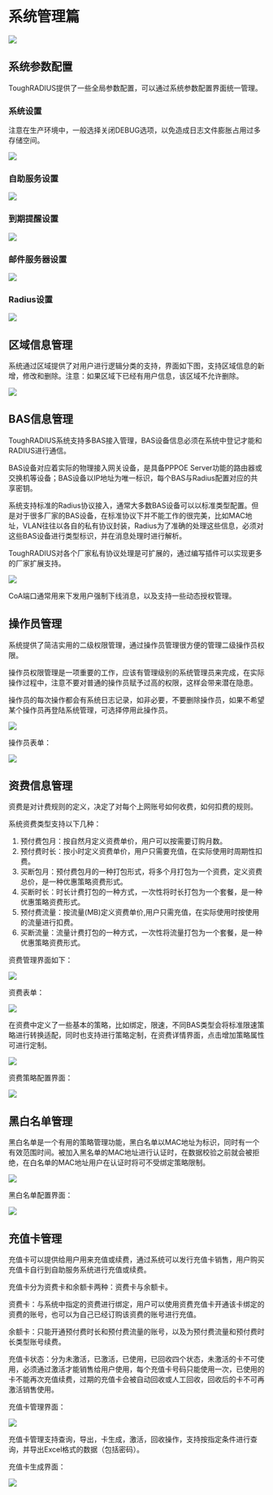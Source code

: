 # 系统管理篇

![][image-1]

## 系统参数配置

ToughRADIUS提供了一些全局参数配置，可以通过系统参数配置界面统一管理。

### 系统设置

注意在生产环境中，一般选择关闭DEBUG选项，以免造成日志文件膨胀占用过多存储空间。

![][image-2]

### 自助服务设置

![][image-3]

### 到期提醒设置

![][image-4]

### 邮件服务器设置

![][image-5]

### Radius设置

![][image-6]

## 区域信息管理

系统通过区域提供了对用户进行逻辑分类的支持，界面如下图，支持区域信息的新增，修改和删除。注意：如果区域下已经有用户信息，该区域不允许删除。

![][image-7]


## BAS信息管理

ToughRADIUS系统支持多BAS接入管理，BAS设备信息必须在系统中登记才能和RADIUS进行通信。

BAS设备对应着实际的物理接入网关设备，是具备PPPOE Server功能的路由器或交换机等设备；BAS设备以IP地址为唯一标识，每个BAS与Radius配置对应的共享密钥。

系统支持标准的Radius协议接入，通常大多数BAS设备可以以标准类型配置。但是对于很多厂家的BAS设备，在标准协议下并不能工作的很完美，比如MAC地址，VLAN往往以各自的私有协议封装，Radius为了准确的处理这些信息，必须对这些BAS设备进行类型标识，并在消息处理时进行解析。

ToughRADIUS对各个厂家私有协议处理是可扩展的，通过编写插件可以实现更多的厂家扩展支持。

![][image-8]

CoA端口通常用来下发用户强制下线消息，以及支持一些动态授权管理。


## 操作员管理

系统提供了简洁实用的二级权限管理，通过操作员管理很方便的管理二级操作员权限。

操作员权限管理是一项重要的工作，应该有管理级别的系统管理员来完成，在实际操作过程中，注意不要对普通的操作员赋予过高的权限，这样会带来潜在隐患。

操作员的每次操作都会有系统日志记录，如非必要，不要删除操作员，如果不希望某个操作员再登陆系统管理，可选择停用此操作员。

![][image-9]

操作员表单：

![][image-10]


## 资费信息管理

资费是对计费规则的定义，决定了对每个上网账号如何收费，如何扣费的规则。

系统资费类型支持以下几种：

1. 预付费包月：按自然月定义资费单价，用户可以按需要订购月数。
2. 预付费时长：按小时定义资费单价，用户只需要充值，在实际使用时周期性扣费。
3. 买断包月：预付费包月的一种打包形式，将多个月打包为一个资费，定义资费总价，是一种优惠策略资费形式。
4. 买断时长：时长计费打包的一种方式，一次性将时长打包为一个套餐，是一种优惠策略资费形式。
5. 预付费流量：按流量(MB)定义资费单价,用户只需充值，在实际使用时按使用的流量进行扣费。
6. 买断流量：流量计费打包的一种方式，一次性将流量打包为一个套餐，是一种优惠策略资费形式。

资费管理界面如下：

![][image-11]

资费表单：

![][image-12]

在资费中定义了一些基本的策略，比如绑定，限速，不同BAS类型会将标准限速策略进行转换适配，同时也支持进行策略定制，在资费详情界面，点击增加策略属性可进行定制。

![][image-13]

资费策略配置界面：

![][image-14]

## 黑白名单管理

黑白名单是一个有用的策略管理功能，黑白名单以MAC地址为标识，同时有一个有效范围时间。被加入黑名单的MAC地址进行认证时，在数据校验之前就会被拒绝，在白名单的MAC地址用户在认证时将可不受绑定策略限制。

![][image-15]

黑白名单配置界面：

![][image-16]


## 充值卡管理

充值卡可以提供给用户用来充值或续费，通过系统可以发行充值卡销售，用户购买充值卡自行到自助服务系统进行充值或续费。

充值卡分为资费卡和余额卡两种：资费卡与余额卡。

资费卡：与系统中指定的资费进行绑定，用户可以使用资费充值卡开通该卡绑定的资费的账号，也可以为自己已经订购该资费的账号进行充值。

余额卡：只能开通预付费时长和预付费流量的账号，以及为预付费流量和预付费时长类型账号续费。

充值卡状态：分为未激活，已激活，已使用，已回收四个状态，未激活的卡不可使用，必须通过激活才能销售给用户使用，每个充值卡号码只能使用一次，已使用的卡不能再次充值续费，过期的充值卡会被自动回收或人工回收，回收后的卡不可再激活销售使用。

充值卡管理界面：

![][image-17]

充值卡管理支持查询，导出，卡生成，激活，回收操作，支持按指定条件进行查询，并导出Excel格式的数据（包括密码）。

充值卡生成界面：

![][image-18]







[image-1]:	../imgs/system.png
[image-2]:	../imgs/system_param_sys.png
[image-3]:	../imgs/system_param_customer.png
[image-4]:	../imgs/system_param_notify.png
[image-5]:	../imgs/system_param_mail.png
[image-6]:	../imgs/system_param_radius.png
[image-7]:	../imgs/system_node.png
[image-8]:	../imgs/system_bas.png
[image-9]:	../imgs/system_opr.png
[image-10]:	../imgs/system_opr_form.png
[image-11]:	../imgs/system_product.png
[image-12]:	../imgs/system_product_form.png
[image-13]:	../imgs/system_product_attr.png
[image-14]:	../imgs/system_product_attr_form.png
[image-15]:	../imgs/system_roster.png
[image-16]:	../imgs/system_roster_form.png
[image-17]:	../imgs/system_recharge.png
[image-18]:	../imgs/system_recharge_form.png